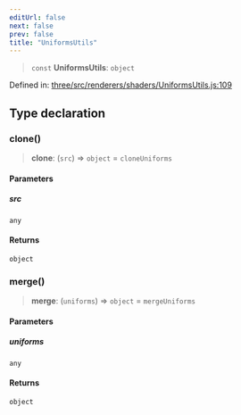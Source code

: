 ```yaml
---
editUrl: false
next: false
prev: false
title: "UniformsUtils"
---
```


> `const` **UniformsUtils**: `object`

Defined in: [three/src/renderers/shaders/UniformsUtils.js:109](https://github.com/DefinitelyMaybe/three-i18n/blob/fa57b79433d1c349ffb23a78727299c8d4190136/three/src/renderers/shaders/UniformsUtils.js#L109)

## Type declaration

### clone()

> **clone**: (`src`) => `object` = `cloneUniforms`

#### Parameters

##### src

`any`

#### Returns

`object`

### merge()

> **merge**: (`uniforms`) => `object` = `mergeUniforms`

#### Parameters

##### uniforms

`any`

#### Returns

`object`
